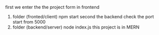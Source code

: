 first we enter the the project form in frontend
   1) folder (fronted/client)
      npm start
second the backend check the port start from 5000
  2) folder  (backend/server)
     node index.js
this project is in MERN 
